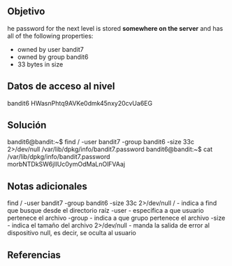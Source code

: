 ## Objetivo
he password for the next level is stored **somewhere on the server** and has all of the following properties:

- owned by user bandit7
- owned by group bandit6
- 33 bytes in size
## Datos de acceso al nivel
bandit6 HWasnPhtq9AVKe0dmk45nxy20cvUa6EG

## Solución
bandit6@bandit:~$ find / -user bandit7 -group bandit6 -size 33c 2>/dev/null
/var/lib/dpkg/info/bandit7.password
bandit6@bandit:~$ cat /var/lib/dpkg/info/bandit7.password
morbNTDkSW6jIlUc0ymOdMaLnOlFVAaj


## Notas adicionales
find / -user bandit7 -group bandit6 -size 33c 2>/dev/null / - indica a find que busque desde el directorio raíz -user - especifica a que usuario pertenece el archivo -group - indica a que grupo pertenece el archivo -size - indica el tamaño del archivo 2>/dev/null - manda la salida de error al dispositivo null, es decir, se oculta al usuario

## Referencias

